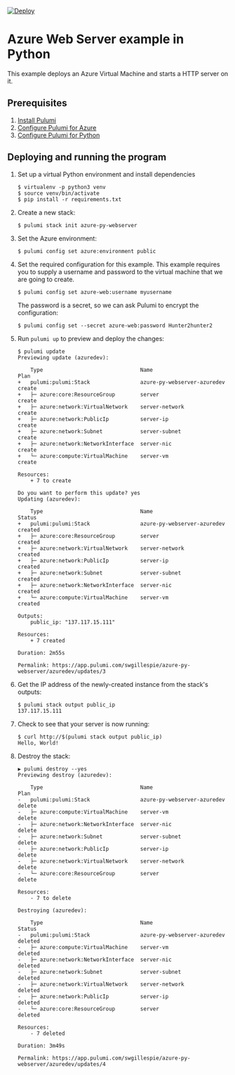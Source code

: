 [![Deploy](https://get.pulumi.com/new/button.svg)](https://app.pulumi.com/new)

# Azure Web Server example in Python

This example deploys an Azure Virtual Machine and starts a HTTP server on it.

## Prerequisites

1. [Install Pulumi](https://www.pulumi.com/docs/get-started/install/)
1. [Configure Pulumi for Azure](https://www.pulumi.com/docs/intro/cloud-providers/azure/setup/)
1. [Configure Pulumi for Python](https://www.pulumi.com/docs/intro/languages/python/)

## Deploying and running the program

1. Set up a virtual Python environment and install dependencies

    ```
    $ virtualenv -p python3 venv
    $ source venv/bin/activate
    $ pip install -r requirements.txt
    ```

1. Create a new stack:

    ```
    $ pulumi stack init azure-py-webserver
    ```

1. Set the Azure environment:

    ```
    $ pulumi config set azure:environment public
    ```

1. Set the required configuration for this example. This example requires you to supply a username and password to
the virtual machine that we are going to create.

    ```
    $ pulumi config set azure-web:username myusername
    ```

    The password is a secret, so we can ask Pulumi to encrypt the configuration:

    ```
    $ pulumi config set --secret azure-web:password Hunter2hunter2
    ```

1. Run `pulumi up` to preview and deploy the changes:

    ```
    $ pulumi update
    Previewing update (azuredev):

        Type                               Name                         Plan       
    +   pulumi:pulumi:Stack                azure-py-webserver-azuredev  create     
    +   ├─ azure:core:ResourceGroup        server                       create     
    +   ├─ azure:network:VirtualNetwork    server-network               create     
    +   ├─ azure:network:PublicIp          server-ip                    create     
    +   ├─ azure:network:Subnet            server-subnet                create     
    +   ├─ azure:network:NetworkInterface  server-nic                   create     
    +   └─ azure:compute:VirtualMachine    server-vm                    create     
    
    Resources:
        + 7 to create

    Do you want to perform this update? yes
    Updating (azuredev):

        Type                               Name                         Status      
    +   pulumi:pulumi:Stack                azure-py-webserver-azuredev  created     
    +   ├─ azure:core:ResourceGroup        server                       created     
    +   ├─ azure:network:VirtualNetwork    server-network               created     
    +   ├─ azure:network:PublicIp          server-ip                    created     
    +   ├─ azure:network:Subnet            server-subnet                created     
    +   ├─ azure:network:NetworkInterface  server-nic                   created     
    +   └─ azure:compute:VirtualMachine    server-vm                    created     
    
    Outputs:
        public_ip: "137.117.15.111"

    Resources:
        + 7 created

    Duration: 2m55s

    Permalink: https://app.pulumi.com/swgillespie/azure-py-webserver/azuredev/updates/3
    ```

1. Get the IP address of the newly-created instance from the stack's outputs: 

    ```
    $ pulumi stack output public_ip
    137.117.15.111
    ```

1. Check to see that your server is now running:

    ```
    $ curl http://$(pulumi stack output public_ip)
    Hello, World!
    ```

1. Destroy the stack:

    ```
    ▶ pulumi destroy --yes
    Previewing destroy (azuredev):

        Type                               Name                         Plan       
    -   pulumi:pulumi:Stack                azure-py-webserver-azuredev  delete     
    -   ├─ azure:compute:VirtualMachine    server-vm                    delete     
    -   ├─ azure:network:NetworkInterface  server-nic                   delete     
    -   ├─ azure:network:Subnet            server-subnet                delete     
    -   ├─ azure:network:PublicIp          server-ip                    delete     
    -   ├─ azure:network:VirtualNetwork    server-network               delete     
    -   └─ azure:core:ResourceGroup        server                       delete     
    
    Resources:
        - 7 to delete

    Destroying (azuredev):

        Type                               Name                         Status      
    -   pulumi:pulumi:Stack                azure-py-webserver-azuredev  deleted     
    -   ├─ azure:compute:VirtualMachine    server-vm                    deleted     
    -   ├─ azure:network:NetworkInterface  server-nic                   deleted     
    -   ├─ azure:network:Subnet            server-subnet                deleted     
    -   ├─ azure:network:VirtualNetwork    server-network               deleted     
    -   ├─ azure:network:PublicIp          server-ip                    deleted     
    -   └─ azure:core:ResourceGroup        server                       deleted     
    
    Resources:
        - 7 deleted

    Duration: 3m49s

    Permalink: https://app.pulumi.com/swgillespie/azure-py-webserver/azuredev/updates/4
    ```

